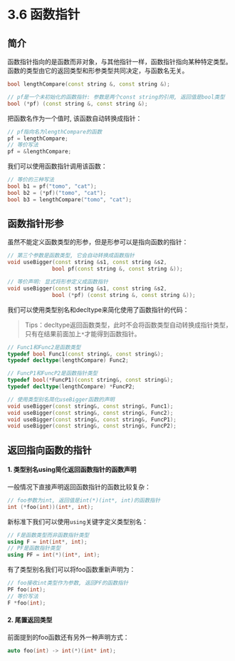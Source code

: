 # 3.6 函数指针

## 简介

函数指针指向的是函数而非对象，与其他指针一样，函数指针指向某种特定类型。函数的类型由它的返回类型和形参类型共同决定，与函数名无关。

```c++
bool lengthCompare(const string &, const string &);

// pf是一个未初始化的函数指针: 参数是两个const string的引用, 返回值是bool类型
bool (*pf) (const string &, const string &);
```

把函数名作为一个值时, 该函数自动转换成指针：

```c++
// pf指向名为lengthCompare的函数
pf = lengthCompare;
// 等价写法
pf = &lengthCompare;
```

我们可以使用函数指针调用该函数：

```c++
// 等价的三种写法
bool b1 = pf("tomo", "cat");
bool b2 = (*pf)("tomo", "cat");
bool b3 = lengthCompare("tomo", "cat");
```

## 函数指针形参

虽然不能定义函数类型的形参，但是形参可以是指向函数的指针：

```c++
// 第三个参数是函数类型, 它会自动转换成函数指针
void useBigger(const string &s1, const string &s2,
              bool pf(const string &, const string &));

// 等价声明: 显式将形参定义成函数指针
void useBigger(const string &s1, const string &s2,
              bool (*pf) (const string &, const string &));
```

我们可以使用类型别名和decltype来简化使用了函数指针的代码：

> Tips：decltype返回函数类型，此时不会将函数类型自动转换成指针类型，只有在结果前面加上`*`才能得到函数指针。

```c++
// Func1和Func2是函数类型
typedef bool Func1(const string&, const string&);
typedef decltype(lengthCompare) Func2;

// FuncP1和FuncP2是函数指针类型
typedef bool(*FuncP1)(const string&, const string&);
typedef decltype(lengthCompare) *FuncP2;

// 使用类型别名简化useBigger函数的声明
void useBigger(const string&, const string&, Func1);
void useBigger(const string&, const string&, Func2);
void useBigger(const string&, const string&, FuncP1);
void useBigger(const string&, const string&, FuncP2);
```

## 返回指向函数的指针

#### 1. 类型别名using简化返回函数指针的函数声明

一般情况下直接声明返回函数指针的函数比较复杂：

```c++
// foo参数为int, 返回值是int(*)(int*, int)的函数指针
int (*foo(int))(int*, int);
```

新标准下我们可以使用`using`关键字定义类型别名：

```c++
// F是函数类型而非函数指针类型
using F = int(int*, int);
// PF是函数指针类型
using PF = int(*)(int*, int);
```

有了类型别名我们可以将foo函数重新声明为：

```c++
// foo接收int类型作为参数, 返回PF的函数指针
PF foo(int);
// 等价写法
F *foo(int);
```

#### 2. 尾置返回类型

前面提到的foo函数还有另外一种声明方式：

```c++
auto foo(int) -> int(*)(int* int);
```

